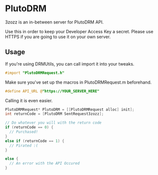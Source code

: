 # PlutoDRM
3zozz is an in-between server for PlutoDRM API.



Use this in order to keep your Developer Access Key a secret. 
Please use HTTPS if you are going to use it on your own server.

## Usage

If you're using DRMUtils, you can call import it into your tweaks.

```objective-c
#import "PlutoDRMRequest.h"

```

Make sure you've set up the macros in PlutoDRMRequest.m beforehand.

```objective-c
#define API_URL @"https://YOUR_SERVER_HERE"
```

Calling it is even easier.

```objective-c
PlutoDRMRequest* PlutoDRM = [[PlutoDRMRequest alloc] init];
int returnCode = [PlutoDRM SentRequest3zozz]; 

// Do whatever you will with the return code
if (returnCode == 0) {
  // Purchased!
}
else if (returnCode == 1) {
  // Pirated :(
}

else {
  // An error with the API Occured
}

```
